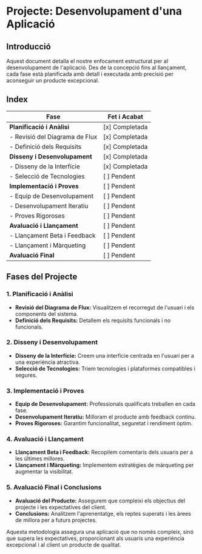    # Projecte: Desenvolupament d'una Aplicació

## Introducció

Aquest document detalla el nostre enfocament estructurat per al desenvolupament de l'aplicació. Des de la concepció fins al llançament, cada fase està planificada amb detall i executada amb precisió per aconseguir un producte excepcional.

## Index

| Fase                           |  Fet i Acabat |
|--------------------------------|---------------|
| **Planificació i Anàlisi**     | [x] Completada|
| - Revisió del Diagrama de Flux | [x] Completada|
| - Definició dels Requisits     | [x] Completada|
| **Disseny i Desenvolupament**  | [x] Completada|
| - Disseny de la Interfície     | [x] Completada|
| - Selecció de Tecnologies      | [ ] Pendent   |
| **Implementació i Proves**     | [ ] Pendent   |
| - Equip de Desenvolupament     | [ ] Pendent   |
| - Desenvolupament Iteratiu     | [ ] Pendent   |
| - Proves Rigoroses             | [ ] Pendent   |
| **Avaluació i Llançament**     | [ ] Pendent   |
| - Llançament Beta i Feedback   | [ ] Pendent   |
| - Llançament i Màrqueting      | [ ] Pendent   |
| **Avaluació Final**            | [ ] Pendent   |

## Fases del Projecte

### 1. **Planificació i Anàlisi**
   - **Revisió del Diagrama de Flux:** Visualitzem el recorregut de l'usuari i els components del sistema.
   - **Definició dels Requisits:** Detallem els requisits funcionals i no funcionals.

### 2. **Disseny i Desenvolupament**
   - **Disseny de la Interfície:** Creem una interfície centrada en l'usuari per a una experiència atractiva.
   - **Selecció de Tecnologies:** Triem tecnologies i plataformes compatibles i segures.

### 3. **Implementació i Proves**
   - **Equip de Desenvolupament:** Professionals qualificats treballen en cada fase.
   - **Desenvolupament Iteratiu:** Milloram el producte amb feedback continu.
   - **Proves Rigoroses:** Garantim funcionalitat, seguretat i rendiment òptim.

### 4. **Avaluació i Llançament**
   - **Llançament Beta i Feedback:** Recopilem comentaris dels usuaris per a les últimes millores.
   - **Llançament i Màrqueting:** Implementem estratègies de màrqueting per augmentar la visibilitat.

### 5. **Avaluació Final i Conclusions**
   - **Avaluació del Producte:** Assegurem que compleixi els objectius del projecte i les expectatives del client.
   - **Conclusions:** Analitzem l'aprenentatge, els reptes superats i les àrees de millora per a futurs projectes.

Aquesta metodologia assegura una aplicació que no només compleix, sinó que supera les expectatives, proporcionant als usuaris una experiència excepcional i al client un producte de qualitat.


